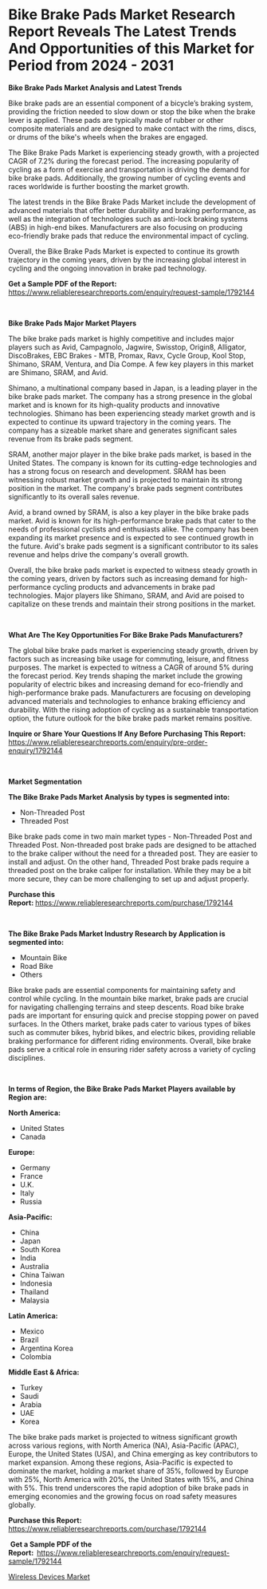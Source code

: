 <p><h1>Bike Brake Pads Market Research Report Reveals The Latest Trends And Opportunities of this Market for Period from 2024 - 2031</h1></p><p><strong>Bike Brake Pads Market Analysis and Latest Trends</strong></p>
<p><p>Bike brake pads are an essential component of a bicycle’s braking system, providing the friction needed to slow down or stop the bike when the brake lever is applied. These pads are typically made of rubber or other composite materials and are designed to make contact with the rims, discs, or drums of the bike's wheels when the brakes are engaged.</p><p>The Bike Brake Pads Market is experiencing steady growth, with a projected CAGR of 7.2% during the forecast period. The increasing popularity of cycling as a form of exercise and transportation is driving the demand for bike brake pads. Additionally, the growing number of cycling events and races worldwide is further boosting the market growth.</p><p>The latest trends in the Bike Brake Pads Market include the development of advanced materials that offer better durability and braking performance, as well as the integration of technologies such as anti-lock braking systems (ABS) in high-end bikes. Manufacturers are also focusing on producing eco-friendly brake pads that reduce the environmental impact of cycling.</p><p>Overall, the Bike Brake Pads Market is expected to continue its growth trajectory in the coming years, driven by the increasing global interest in cycling and the ongoing innovation in brake pad technology.</p></p>
<p><strong>Get a Sample PDF of the Report:&nbsp;</strong> <a href="https://www.reliableresearchreports.com/enquiry/request-sample/1792144">https://www.reliableresearchreports.com/enquiry/request-sample/1792144</a></p>
<p>&nbsp;</p>
<p><strong>Bike Brake Pads Major Market Players</strong></p>
<p><p>The bike brake pads market is highly competitive and includes major players such as Avid, Campagnolo, Jagwire, Swisstop, Origin8, Alligator, DiscoBrakes, EBC Brakes - MTB, Promax, Ravx, Cycle Group, Kool Stop, Shimano, SRAM, Ventura, and Dia Compe. A few key players in this market are Shimano, SRAM, and Avid.</p><p>Shimano, a multinational company based in Japan, is a leading player in the bike brake pads market. The company has a strong presence in the global market and is known for its high-quality products and innovative technologies. Shimano has been experiencing steady market growth and is expected to continue its upward trajectory in the coming years. The company has a sizeable market share and generates significant sales revenue from its brake pads segment.</p><p>SRAM, another major player in the bike brake pads market, is based in the United States. The company is known for its cutting-edge technologies and has a strong focus on research and development. SRAM has been witnessing robust market growth and is projected to maintain its strong position in the market. The company's brake pads segment contributes significantly to its overall sales revenue.</p><p>Avid, a brand owned by SRAM, is also a key player in the bike brake pads market. Avid is known for its high-performance brake pads that cater to the needs of professional cyclists and enthusiasts alike. The company has been expanding its market presence and is expected to see continued growth in the future. Avid's brake pads segment is a significant contributor to its sales revenue and helps drive the company's overall growth.</p><p>Overall, the bike brake pads market is expected to witness steady growth in the coming years, driven by factors such as increasing demand for high-performance cycling products and advancements in brake pad technologies. Major players like Shimano, SRAM, and Avid are poised to capitalize on these trends and maintain their strong positions in the market.</p></p>
<p>&nbsp;</p>
<p><strong>What Are The Key Opportunities For Bike Brake Pads Manufacturers?</strong></p>
<p><p>The global bike brake pads market is experiencing steady growth, driven by factors such as increasing bike usage for commuting, leisure, and fitness purposes. The market is expected to witness a CAGR of around 5% during the forecast period. Key trends shaping the market include the growing popularity of electric bikes and increasing demand for eco-friendly and high-performance brake pads. Manufacturers are focusing on developing advanced materials and technologies to enhance braking efficiency and durability. With the rising adoption of cycling as a sustainable transportation option, the future outlook for the bike brake pads market remains positive.</p></p>
<p><strong>Inquire or Share Your Questions If Any Before Purchasing This Report:</strong> <a href="https://www.reliableresearchreports.com/enquiry/pre-order-enquiry/1792144">https://www.reliableresearchreports.com/enquiry/pre-order-enquiry/1792144</a></p>
<p>&nbsp;</p>
<p><strong>Market Segmentation</strong></p>
<p><strong>The Bike Brake Pads Market Analysis by types is segmented into:</strong></p>
<p><ul><li>Non-Threaded Post</li><li>Threaded Post</li></ul></p>
<p><p>Bike brake pads come in two main market types - Non-Threaded Post and Threaded Post. Non-threaded post brake pads are designed to be attached to the brake caliper without the need for a threaded post. They are easier to install and adjust. On the other hand, Threaded Post brake pads require a threaded post on the brake caliper for installation. While they may be a bit more secure, they can be more challenging to set up and adjust properly.</p></p>
<p><strong>Purchase this Report:&nbsp;</strong><a href="https://www.reliableresearchreports.com/purchase/1792144">https://www.reliableresearchreports.com/purchase/1792144</a></p>
<p>&nbsp;</p>
<p><strong>The Bike Brake Pads Market Industry Research by Application is segmented into:</strong></p>
<p><ul><li>Mountain Bike</li><li>Road Bike</li><li>Others</li></ul></p>
<p><p>Bike brake pads are essential components for maintaining safety and control while cycling. In the mountain bike market, brake pads are crucial for navigating challenging terrains and steep descents. Road bike brake pads are important for ensuring quick and precise stopping power on paved surfaces. In the Others market, brake pads cater to various types of bikes such as commuter bikes, hybrid bikes, and electric bikes, providing reliable braking performance for different riding environments. Overall, bike brake pads serve a critical role in ensuring rider safety across a variety of cycling disciplines.</p></p>
<p>&nbsp;</p>
<p><strong>In terms of Region, the Bike Brake Pads Market Players available by Region are:</strong></p>
<p>
    <p> <strong> North America: </strong>
        <ul>
            <li>United States</li>
            <li>Canada</li>
        </ul>
        </p> 
    <p> <strong> Europe: </strong>
        <ul>
            <li>Germany</li>
            <li>France</li>
            <li>U.K.</li>
            <li>Italy</li>
            <li>Russia</li>
        </ul>
        </p> 
    <p> <strong> Asia-Pacific: </strong>
        <ul>
            <li>China</li>
            <li>Japan</li>
            <li>South Korea</li>
            <li>India</li>
            <li>Australia</li>
            <li>China Taiwan</li>
            <li>Indonesia</li>
            <li>Thailand</li>
            <li>Malaysia</li>
        </ul>
        </p> 
    <p> <strong> Latin America: </strong>
        <ul>
            <li>Mexico</li>
            <li>Brazil</li>
            <li>Argentina Korea</li>
            <li>Colombia</li>
        </ul>
        </p> 
    <p> <strong> Middle East & Africa: </strong>
        <ul>
            <li>Turkey</li>
            <li>Saudi</li>
            <li>Arabia</li>
            <li>UAE</li>
            <li>Korea</li>
        </ul>
    </p>
    </p>
<p><p>The bike brake pads market is projected to witness significant growth across various regions, with North America (NA), Asia-Pacific (APAC), Europe, the United States (USA), and China emerging as key contributors to market expansion. Among these regions, Asia-Pacific is expected to dominate the market, holding a market share of 35%, followed by Europe with 25%, North America with 20%, the United States with 15%, and China with 5%. This trend underscores the rapid adoption of bike brake pads in emerging economies and the growing focus on road safety measures globally.</p></p>
<p><strong>Purchase this Report: </strong><a href="https://www.reliableresearchreports.com/purchase/1792144">https://www.reliableresearchreports.com/purchase/1792144</a></p>
<p>&nbsp;<strong>Get a Sample PDF of the Report:&nbsp;&nbsp;</strong><a href="https://www.reliableresearchreports.com/enquiry/request-sample/1792144">https://www.reliableresearchreports.com/enquiry/request-sample/1792144</a></p>
<p><strong></strong></p>
<p><p><a href="https://sulfuric-clavicle-d39.notion.site/Wireless-Devices-Market-Research-Report-Provides-Critical-Insights-that-can-help-Shape-Business-Deve-962ba1f048cb41dbba00747e715c57f1">Wireless Devices Market</a></p></p>